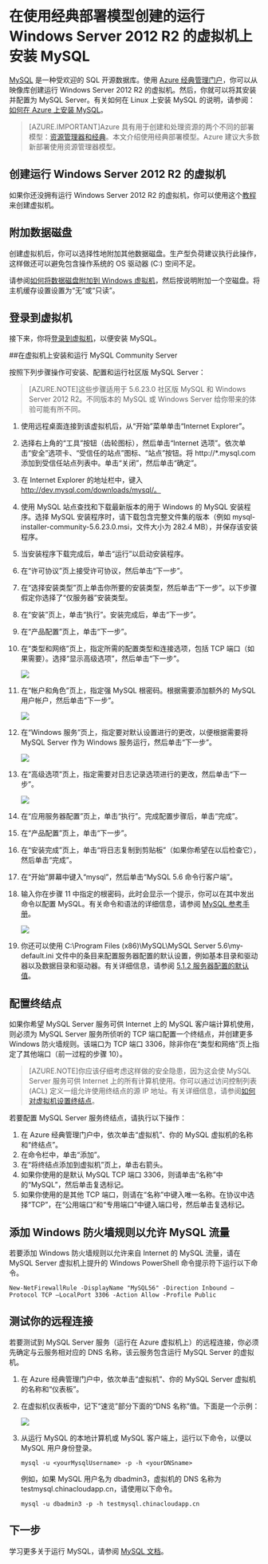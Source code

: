 <properties
	pageTitle="创建运行 MySQL 的 VM | Azure"
	description="使用经典部署模型创建运行 Windows Server 2012 R2 的 Azure 虚拟机，然后在其上安装并配置 MySQL 数据库。"
	services="virtual-machines-windows"
	documentationCenter=""
	authors="cynthn"
	manager="timlt"
	editor="tysonn"
	tags="azure-service-management"/>

<tags
	ms.service="virtual-machines-windows"
	ms.date="04/15/2016"
	wacn.date="05/24/2016"/>



# 在使用经典部署模型创建的运行 Windows Server 2012 R2 的虚拟机上安装 MySQL


[MySQL](http://www.mysql.com) 是一种受欢迎的 SQL 开源数据库。使用 [Azure 经典管理门户](http://manage.windowsazure.cn)，你可以从映像库创建运行 Windows Server 2012 R2 的虚拟机。然后，你就可以将其安装并配置为 MySQL Server。有关如何在 Linux 上安装 MySQL 的说明，请参阅：[如何在 Azure 上安装 MySQL](/documentation/articles/virtual-machines-linux-mysql-install)。

> [AZURE.IMPORTANT]Azure 具有用于创建和处理资源的两个不同的部署模型：[资源管理器和经典](/documentation/articles/resource-manager-deployment-model)。本文介绍使用经典部署模型。Azure 建议大多数新部署使用资源管理器模型。

## 创建运行 Windows Server 2012 R2 的虚拟机

如果你还没拥有运行 Windows Server 2012 R2 的虚拟机，你可以使用这个[教程](/documentation/articles/virtual-machines-windows-classic-tutorial)来创建虚拟机。

## 附加数据磁盘

创建虚拟机后，你可以选择性地附加其他数据磁盘。生产型负荷建议执行此操作，这样做还可以避免包含操作系统的 OS 驱动器 (C:) 空间不足。

请参阅[如何将数据磁盘附加到 Windows 虚拟机](/documentation/articles/virtual-machines-windows-classic-attach-disk)，然后按说明附加一个空磁盘。将主机缓存设置设置为“无”或“只读”。

## 登录到虚拟机

接下来，你将[登录到虚拟机](/documentation/articles/virtual-machines-windows-classic-connect-logon)，以便安装 MySQL。

##在虚拟机上安装和运行 MySQL Community Server

按照下列步骤操作可安装、配置和运行社区版 MySQL Server：

> [AZURE.NOTE]这些步骤适用于 5.6.23.0 社区版 MySQL 和 Windows Server 2012 R2。不同版本的 MySQL 或 Windows Server 给你带来的体验可能有所不同。

1.	使用远程桌面连接到该虚拟机后，从“开始”菜单单击“Internet Explorer”。
2.	选择右上角的“工具”按钮（齿轮图标），然后单击“Internet 选项”。依次单击“安全”选项卡、“受信任的站点”图标、“站点”按钮。将 http://*.mysql.com 添加到受信任站点列表中。单击“关闭”，然后单击“确定”。
3.	在 Internet Explorer 的地址栏中，键入 http://dev.mysql.com/downloads/mysql/。
4.	使用 MySQL 站点查找和下载最新版本的用于 Windows 的 MySQL 安装程序。选择 MySQL 安装程序时，请下载包含完整文件集的版本（例如 mysql-installer-community-5.6.23.0.msi，文件大小为 282.4 MB），并保存该安装程序。
5.	当安装程序下载完成后，单击“运行”以启动安装程序。
6.	在“许可协议”页上接受许可协议，然后单击“下一步”。
7.	在“选择安装类型”页上单击你所要的安装类型，然后单击“下一步”。以下步骤假定你选择了“仅服务器”安装类型。
8.	在“安装”页上，单击“执行”。安装完成后，单击“下一步”。
9.	在“产品配置”页上，单击“下一步”。
10.	在“类型和网络”页上，指定所需的配置类型和连接选项，包括 TCP 端口（如果需要）。选择“显示高级选项”，然后单击“下一步”。

	![](./media/virtual-machines-windows-classic-mysql-2008r2/MySQL_TypeNetworking.png)

11.	在“帐户和角色”页上，指定强 MySQL 根密码。根据需要添加额外的 MySQL 用户帐户，然后单击“下一步”。

	![](./media/virtual-machines-windows-classic-mysql-2008r2/MySQL_AccountsRoles_Filled.png)

12.	在“Windows 服务”页上，指定要对默认设置进行的更改，以便根据需要将 MySQL Server 作为 Windows 服务运行，然后单击“下一步”。

	![](./media/virtual-machines-windows-classic-mysql-2008r2/MySQL_WindowsService.png)

13.	在“高级选项”页上，指定需要对日志记录选项进行的更改，然后单击“下一步”。

	![](./media/virtual-machines-windows-classic-mysql-2008r2/MySQL_AdvOptions.png)

14.	在“应用服务器配置”页上，单击“执行”。完成配置步骤后，单击“完成”。
15.	在“产品配置”页上，单击“下一步”。
16.	在“安装完成”页上，单击“将日志复制到剪贴板”（如果你希望在以后检查它），然后单击“完成”。
17.	在“开始”屏幕中键入“mysql”，然后单击“MySQL 5.6 命令行客户端”。
18.	输入你在步骤 11 中指定的根密码，此时会显示一个提示，你可以在其中发出命令以配置 MySQL。有关命令和语法的详细信息，请参阅 [MySQL 参考手册](http://dev.mysql.com/doc/refman/5.6/en/server-configuration-defaults.html)。

	![](./media/virtual-machines-windows-classic-mysql-2008r2/MySQL_CommandPrompt.png)

19.	你还可以使用 C:\\Program Files (x86)\\MySQL\\MySQL Server 5.6\\my-default.ini 文件中的条目来配置服务器配置的默认设置，例如基本目录和驱动器以及数据目录和驱动器。有关详细信息，请参阅 [5\.1.2 服务器配置的默认值](http://dev.mysql.com/doc/refman/5.6/en/server-configuration-defaults.html)。

## 配置终结点

如果你希望 MySQL Server 服务可供 Internet 上的 MySQL 客户端计算机使用，则必须为 MySQL Server 服务所侦听的 TCP 端口配置一个终结点，并创建更多 Windows 防火墙规则。该端口为 TCP 端口 3306，除非你在“类型和网络”页上指定了其他端口（前一过程的步骤 10）。


> [AZURE.NOTE]你应该仔细考虑这样做的安全隐患，因为这会使 MySQL Server 服务可供 Internet 上的所有计算机使用。你可以通过访问控制列表 (ACL) 定义一组允许使用终结点的源 IP 地址。有关详细信息，请参阅[如何对虚拟机设置终结点](/documentation/articles/virtual-machines-windows-classic-setup-endpoints)。


若要配置 MySQL Server 服务终结点，请执行以下操作：

1.	在 Azure 经典管理门户中，依次单击“虚拟机”、你的 MySQL 虚拟机的名称和“终结点”。
2.	在命令栏中，单击“添加”。
3.	在“将终结点添加到虚拟机”页上，单击右箭头。
4.	如果你使用的是默认 MySQL TCP 端口 3306，则请单击“名称”中的“MySQL”，然后单击复选标记。
5.	如果你使用的是其他 TCP 端口，则请在“名称”中键入唯一名称。在协议中选择“TCP”，在“公用端口”和“专用端口”中键入端口号，然后单击复选标记。

## 添加 Windows 防火墙规则以允许 MySQL 流量

若要添加 Windows 防火墙规则以允许来自 Internet 的 MySQL 流量，请在 MySQL Server 虚拟机上提升的 Windows PowerShell 命令提示符下运行以下命令。

	New-NetFirewallRule -DisplayName "MySQL56" -Direction Inbound –Protocol TCP –LocalPort 3306 -Action Allow -Profile Public


	
## 测试你的远程连接


若要测试到 MySQL Server 服务（运行在 Azure 虚拟机上）的远程连接，你必须先确定与云服务相对应的 DNS 名称，该云服务包含运行 MySQL Server 的虚拟机。

1.	在 Azure 经典管理门户中，依次单击“虚拟机”、你的 MySQL Server 虚拟机的名称和“仪表板”。
2.	在虚拟机仪表板中，记下“速览”部分下面的“DNS 名称”值。下面是一个示例：

	![](./media/virtual-machines-windows-classic-mysql-2008r2/MySQL_DNSName.png)

3.	从运行 MySQL 的本地计算机或 MySQL 客户端上，运行以下命令，以便以 MySQL 用户身份登录。

		mysql -u <yourMysqlUsername> -p -h <yourDNSname>

	例如，如果 MySQL 用户名为 dbadmin3，虚拟机的 DNS 名称为 testmysql.chinacloudapp.cn，请使用以下命令。

		mysql -u dbadmin3 -p -h testmysql.chinacloudapp.cn


## 下一步

学习更多关于运行 MySQL，请参阅 [MySQL 文档](http://dev.mysql.com/doc/)。

<!---HONumber=Mooncake_1221_2015-->